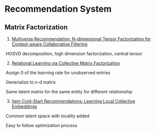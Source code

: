 # Recommendation System

## Matrix Factorization

1. [Multiverse Recommendation: N-dimensional Tensor Factorization for Context-aware Collaborative Filtering](https://xamat.github.io/pubs/karatzoglu-recsys-2010.pdf)

&nbsp;HOSVD decomposition, high dimension factorization, central tensor 

2. [Relational Learning via Collective Matrix Factorization](http://www.cs.cmu.edu/~ggordon/singh-gordon-kdd-factorization.pdf)

&nbsp;Assign 0 of the learning rate for unobserved entries
        
&nbsp;Generialize to n-d matrix
        
&nbsp;Same latent matrix for the same entity for different relationship
        
        
3. [Item Cold-Start Recommendations: Learning Local Collective Embeddings](http://web.media.mit.edu/~msaveski/assets/publications/2014_item_cold_start/paper.pdf)
        
&nbsp;Common latent space with locality added
        
&nbsp;Easy to follow optimization process
